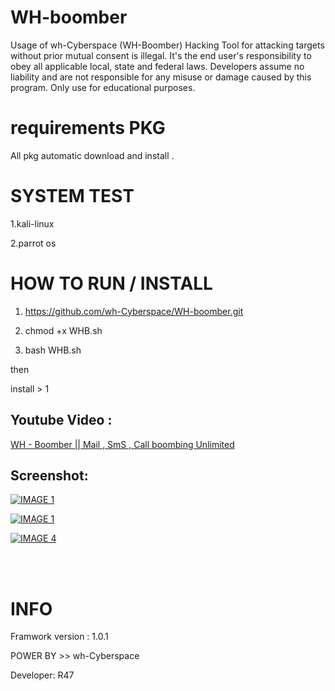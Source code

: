 # WH-boomber

Usage of wh-Cyberspace (WH-Boomber) Hacking Tool for attacking targets without prior mutual  consent is illegal. It's the end user's responsibility to obey all applicable local, state and federal laws. Developers assume no liability and are not responsible for any misuse or damage caused by this program. Only use for educational purposes. 

# requirements PKG
All pkg automatic download and install .


# SYSTEM TEST
1.kali-linux

2.parrot os

# HOW TO RUN / INSTALL 
1. https://github.com/wh-Cyberspace/WH-boomber.git

2. chmod +x WHB.sh

3. bash WHB.sh

then

install > 1

## Youtube Video :

[WH - Boomber || Mail , SmS , Call boombing Unlimited](https://www.youtube.com/watch?v=7pThTrEPn1I "WH - Boomber || Mail , SmS , Call boombing Unlimited ") 
## Screenshot:
[![IMAGE 1](https://raw.githubusercontent.com/wh-Cyberspace/WH-boomber/master/img/whb.png)](https://www.youtube.com/watch?v=7pThTrEPn1I "WH - Boomber || Mail , SmS , Call boombing Unlimited")

[![IMAGE 1](https://raw.githubusercontent.com/wh-Cyberspace/WH-boomber/master/img/whb3.png)](https://www.youtube.com/watch?v=7pThTrEPn1I "WH - Boomber || Mail , SmS , Call boombing Unlimited")

[![IMAGE 4](https://raw.githubusercontent.com/wh-Cyberspace/WH-boomber/master/img/whb4.png)](https://www.youtube.com/watch?v=7pThTrEPn1I "WH - Boomber || Mail , SmS , Call boombing Unlimited")


<br /><br />

# INFO
Framwork version : 1.0.1 

POWER BY >> wh-Cyberspace 

Developer: R47 
